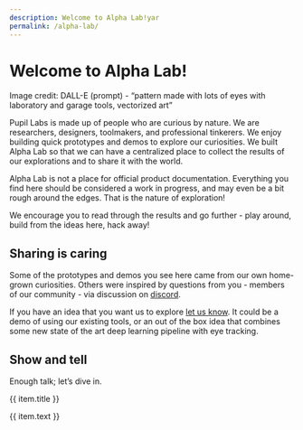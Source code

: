 ```yaml
---
description: Welcome to Alpha Lab!yar
permalink: /alpha-lab/
---
```


# Welcome to Alpha Lab!

<div class="mb-4" style="display:flex;justify-content:center;">
  <v-img class="rounded" :src="require(`../media/alpha-lab/alpha-lab-banner.jpg`)" width="100%" />
</div>

<div class="caption--1 pb-4">
  <span>Image credit: DALL-E (prompt) - “pattern made with lots of eyes with laboratory and garage tools, vectorized art”</span>
</div>

Pupil Labs is made up of people who are curious by nature. We are researchers, designers, toolmakers, and professional tinkerers. We enjoy building quick prototypes and demos to explore our curiosities. We built Alpha Lab so that we can have a centralized place to collect the results of our explorations and to share it with the world.

Alpha Lab is not a place for official product documentation. Everything you find here should be considered a work in progress, and may even be a bit rough around the edges. That is the nature of exploration!

We encourage you to read through the results and go further - play around, build from the ideas here, hack away!

## Sharing is caring

Some of the prototypes and demos you see here came from our own home-grown curiosities. Others were inspired by questions from you - members of our community - via discussion on [discord](https://pupil-labs.com/chat/).

If you have an idea that you want us to explore [let us know](https://feedback.pupil-labs.com/). It could be a demo of using our existing tools, or an out of the box idea that combines some new state of the art deep learning pipeline with eye tracking.

## Show and tell

Enough talk; let’s dive in.

<div>
    <div class="grid grid-cols-1 sm-grid-cols-2 md-grid-cols-3 lg-grid-cols-2 xl-grid-cols-3 gap-8">
      <div v-for="(item, index) in showTell">
        <router-link
          :key="index"
          :to="item.to"
        >
          <v-img
            class="rounded"
            aspect-ratio="1.4"
            style="margin-bottom:32px;"
            :position="item.position"
            :src="require(`../media/alpha-lab/${item.img}`)"
          />
          <p class="caption--1 font-weight-bold pb-3">{{ item.title }}</p>
        </router-link>
        <p class="caption--1">
          {{ item.text }}
        </p>
      </div>
    </div>
</div>

<script>
export default {
  data() {
    return {
      showTell: [
        {
          title: "AOIs",
          text: "Here we demonstrate how to make areas of interest using data downloaded from Pupil Cloud’s Reference Image Mapper.",
          to: "/alpha-lab/gaze-metrics-in-aois/",
          img: "reference-aoi.jpg",
        },
        {
          title: "Netflix and fixate",
          text: "Here we show you how you can use Pupil Invisible + Pupil Cloud’s Reference Image Mapper to map gaze onto dynamic on screen content - like a video.",
          to: "/alpha-lab/map-your-gaze-to-a-2d-screen/",
          img: "netflix-fixation.png",
          position: "38%"
        },
        {
          title: "RIM Room",
          text: "We pushed the limits of markerless mapping with Pupil Cloud’s Reference Image Mapper - scanning an entire apartment.",
          to: "/alpha-lab/multiple-rim/",
          img: "desk-overlay.png",
        },
      ],
    };
  },
}
</script>
